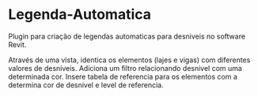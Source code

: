 # Legenda-Automatica

Plugin para criação de legendas automaticas para desniveis no software Revit.

Através de uma vista, identica os elementos (lajes e vigas) com diferentes valores de desníveis.
Adiciona um filtro relacionando desnivel com uma determinada cor.
Insere tabela de referencia para os elementos com a determina cor de desnivel e level de referencia.
